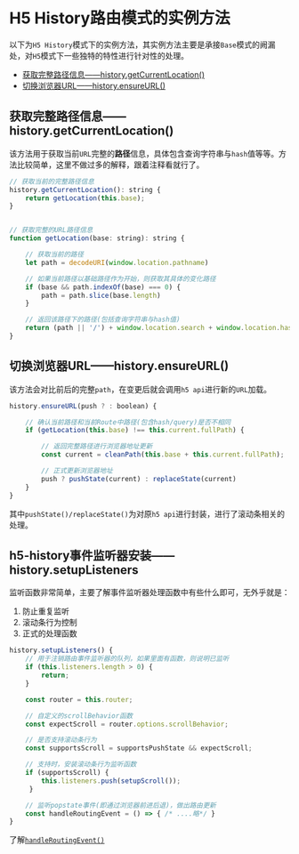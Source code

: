 # H5 History路由模式的实例方法

以下为`H5 History`模式下的实例方法，其实例方法主要是承接`Base`模式的阙漏处，对`H5`模式下一些独特的特性进行针对性的处理。

- [获取完整路径信息——history.getCurrentLocation()](#获取完整路径信息historygetcurrentlocation)
- [切换浏览器URL——history.ensureURL()](#切换浏览器urlhistoryensureurl)

## 获取完整路径信息——history.getCurrentLocation()

该方法用于获取当前`URL`完整的**路径**信息，具体包含查询字符串与`hash`值等等。方法比较简单，这里不做过多的解释，跟着注释看就行了。

```js
// 获取当前的完整路径信息
history.getCurrentLocation(): string {
    return getLocation(this.base);
}


// 获取完整的URL路径信息
function getLocation(base: string): string {

    // 获取当前的路径
    let path = decodeURI(window.location.pathname)

    // 如果当前路径以基础路径作为开始，则获取其具体的变化路径
    if (base && path.indexOf(base) === 0) {
        path = path.slice(base.length)
    }

    // 返回该路径下的路径(包括查询字符串与hash值)
    return (path || '/') + window.location.search + window.location.hash
}
```

## 切换浏览器URL——history.ensureURL()

该方法会对比前后的完整`path`，在变更后就会调用`h5 api`进行新的`URL`加载。

```js
history.ensureURL(push ? : boolean) {

    // 确认当前路径和当前Route中路径(包含hash/query)是否不相同
    if (getLocation(this.base) !== this.current.fullPath) {

        // 返回完整路径进行浏览器地址更新
        const current = cleanPath(this.base + this.current.fullPath);

        // 正式更新浏览器地址
        push ? pushState(current) : replaceState(current)
    }
}
```

其中`pushState()/replaceState()`为对原`h5 api`进行封装，进行了滚动条相关的处理。

## h5-history事件监听器安装——history.setupListeners

监听函数非常简单，主要了解事件监听器处理函数中有些什么即可，无外乎就是：

1. 防止重复监听
2. 滚动条行为控制
3. 正式的处理函数

```js
history.setupListeners() {
    // 用于注销路由事件监听器的队列，如果里面有函数，则说明已监听
    if (this.listeners.length > 0) {
        return;
    }

    const router = this.router;

    // 自定义的scrollBehavior函数
    const expectScroll = router.options.scrollBehavior;

    // 是否支持滚动条行为
    const supportsScroll = supportsPushState && expectScroll;

    // 支持时，安装滚动条行为监听函数
    if (supportsScroll) {
        this.listeners.push(setupScroll());
     }

    // 监听popstate事件(即通过浏览器前进后退)，做出路由更新
    const handleRoutingEvent = () => { /* ....略*/ }
}
```

了解[`handleRoutingEvent()`](../../../Route-当前路径对象/Route更新/函数跳转/README.md)
